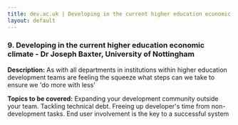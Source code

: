 ```yaml
---
title: dev.ac.uk | Developing in the current higher education economic climate | Dr Joseph Baxter, University of Nottingham
layout: default
---
```


### 9. Developing in the current higher education economic climate - Dr Joseph Baxter, University of Nottingham

**Description:** As with all departments in institutions within higher education development teams are feeling the squeeze what steps can we take to ensure we 'do more with less' 

**Topics to be covered:** Expanding your development community outside your team. Tackling technical debt. Freeing up developer's time from non-development tasks. End user involvement is the key to a successful system


